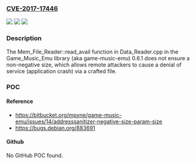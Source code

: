 ### [CVE-2017-17446](https://cve.mitre.org/cgi-bin/cvename.cgi?name=CVE-2017-17446)
![](https://img.shields.io/static/v1?label=Product&message=n%2Fa&color=blue)
![](https://img.shields.io/static/v1?label=Version&message=n%2Fa&color=blue)
![](https://img.shields.io/static/v1?label=Vulnerability&message=n%2Fa&color=brighgreen)

### Description

The Mem_File_Reader::read_avail function in Data_Reader.cpp in the Game_Music_Emu library (aka game-music-emu) 0.6.1 does not ensure a non-negative size, which allows remote attackers to cause a denial of service (application crash) via a crafted file.

### POC

#### Reference
- https://bitbucket.org/mpyne/game-music-emu/issues/14/addresssanitizer-negative-size-param-size
- https://bugs.debian.org/883691

#### Github
No GitHub POC found.

